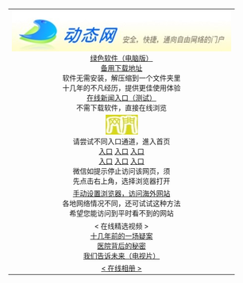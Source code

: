 <table>
  <tr>
    <td align=center>
      <img src="https://github.com/chengyuan98/up/blob/master/dtw.jpg" /><br/>
      <a href="https://git.io/fgp">绿色软件（电脑版）</a><br/>
      <a href="https://raw.githubusercontent.com/ogate/up/master/Tools/FG.zip">备用下载地址</a><br/>
      软件无需安装，解压缩到一个文件夹里<br/>
      十几年的不凡经历，提供更佳使用体验<br/>
      <a href="https://github.com/chengyuan98/news/blob/master/README.md">在线新闻入口（测试）</a><br/>
      不需下载软件，直接在线浏览<br/>
    </td>
  </tr>
  <tr>
    <td align=center>
      <img src="https://github.com/chengyuan98/up/blob/master/wm.jpg" /><br/>
      请尝试不同入口通道，進入首页<br/>
      <a href="https://rawgit.com/onorm/up/master/oGate.htm?from=oGate">入口</a>
      <a href="https://s3.eu-west-2.amazonaws.com/ogatel/oGate.htm?from=oGate">入口</a>
      <a href="https://s3.eu-central-1.amazonaws.com/ogatef/oGate.htm?from=oGate">入口</a><br/>
      <a href="https://s3-ap-southeast-2.amazonaws.com/ogatey/oGate.htm?from=oGate">入口</a>
      <a href="https://s3.ap-northeast-2.amazonaws.com/ogates/oGate.htm?from=oGate">入口</a>
      <a href="https://s3.ap-south-1.amazonaws.com/ogatem/oGate.htm?from=oGate">入口</a><br/>
      微信如提示停止访问该网页，须<br/>
      先点击右上角，选择浏览器打开<br/>
    </td>
  </tr>
  <tr>
    <td align=center>
      <a href="https://github.com/chengyuan98/pac/blob/master/README.md">手动设置浏览器，访问海外网站</a><br/>
      各地网络情况不同，还可试试这种方法<br/>
      希望您能访问到平时看不到的网站<br/>
    </td>
  </tr>
  <tr>
    <td align=center>
      < 在线精选视频 ><br/>
      <a href="https://fwqzx.github.io/fwqzx1001/zhen/wh-mp4.html">十几年前的一场疑案</a><br/>
      <a href="https://fwqzx.github.io/fwqzx1001/zhen/sszj-mp4.html">医院背后的秘密</a><br/>
      <a href="https://fwqzx.github.io/fwqzx1001/zhen/wmgswl-mp4.html">我们告诉未来（电视片）</a><br/>
    </td>
  </tr>
  <tr>
    <td align=center>
      <a href="https://github.com/chengyuan98/gate/wiki">< 在线相册 ></a><br/>
    </td>
  </tr>  
</table>
